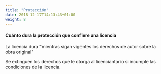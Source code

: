 ```yaml
---
title: "Protección"
date: 2018-12-17T14:13:43+01:00
weight: 8
---
```



<h4>Cuánto dura la <span class="thi">protección</span> que confiere una licencia</h4>
<p>La licencia dura "mientras sigan vigentes los derechos de autor sobre la obra original"</p>
<p>Se extinguen los derechos que le otorga al licenciantario si <span class="thil"> incumple</span> las condiciones de la licencia.</p>
